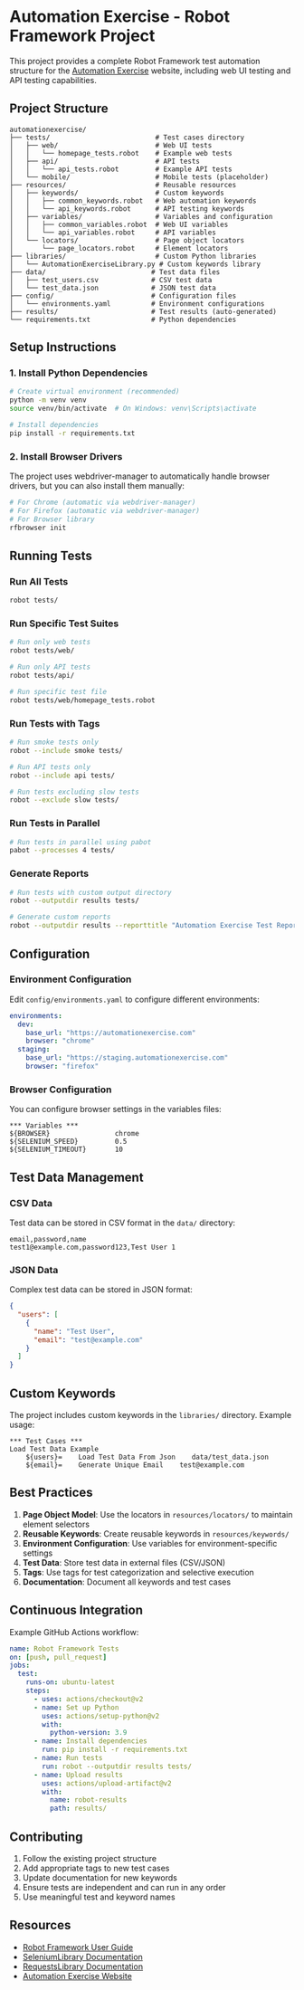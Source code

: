 # Automation Exercise - Robot Framework Project

This project provides a complete Robot Framework test automation structure for the [Automation Exercise](https://automationexercise.com) website, including web UI testing and API testing capabilities.

## Project Structure

```
automationexercise/
├── tests/                          # Test cases directory
│   ├── web/                        # Web UI tests
│   │   └── homepage_tests.robot    # Example web tests
│   ├── api/                        # API tests  
│   │   └── api_tests.robot         # Example API tests
│   └── mobile/                     # Mobile tests (placeholder)
├── resources/                      # Reusable resources
│   ├── keywords/                   # Custom keywords
│   │   ├── common_keywords.robot   # Web automation keywords
│   │   └── api_keywords.robot      # API testing keywords
│   ├── variables/                  # Variables and configuration
│   │   ├── common_variables.robot  # Web UI variables
│   │   └── api_variables.robot     # API variables
│   └── locators/                   # Page object locators
│       └── page_locators.robot     # Element locators
├── libraries/                      # Custom Python libraries
│   └── AutomationExerciseLibrary.py # Custom keywords library
├── data/                          # Test data files
│   ├── test_users.csv             # CSV test data
│   └── test_data.json             # JSON test data
├── config/                        # Configuration files
│   └── environments.yaml          # Environment configurations
├── results/                       # Test results (auto-generated)
└── requirements.txt               # Python dependencies
```

## Setup Instructions

### 1. Install Python Dependencies

```bash
# Create virtual environment (recommended)
python -m venv venv
source venv/bin/activate  # On Windows: venv\Scripts\activate

# Install dependencies
pip install -r requirements.txt
```

### 2. Install Browser Drivers

The project uses webdriver-manager to automatically handle browser drivers, but you can also install them manually:

```bash
# For Chrome (automatic via webdriver-manager)
# For Firefox (automatic via webdriver-manager)
# For Browser library
rfbrowser init
```

## Running Tests

### Run All Tests
```bash
robot tests/
```

### Run Specific Test Suites
```bash
# Run only web tests
robot tests/web/

# Run only API tests  
robot tests/api/

# Run specific test file
robot tests/web/homepage_tests.robot
```

### Run Tests with Tags
```bash
# Run smoke tests only
robot --include smoke tests/

# Run API tests only
robot --include api tests/

# Run tests excluding slow tests
robot --exclude slow tests/
```

### Run Tests in Parallel
```bash
# Run tests in parallel using pabot
pabot --processes 4 tests/
```

### Generate Reports
```bash
# Run tests with custom output directory
robot --outputdir results tests/

# Generate custom reports
robot --outputdir results --reporttitle "Automation Exercise Test Report" tests/
```

## Configuration

### Environment Configuration
Edit `config/environments.yaml` to configure different environments:

```yaml
environments:
  dev:
    base_url: "https://automationexercise.com"
    browser: "chrome"
  staging:
    base_url: "https://staging.automationexercise.com"
    browser: "firefox"
```

### Browser Configuration
You can configure browser settings in the variables files:

```robot
*** Variables ***
${BROWSER}                chrome
${SELENIUM_SPEED}         0.5
${SELENIUM_TIMEOUT}       10
```

## Test Data Management

### CSV Data
Test data can be stored in CSV format in the `data/` directory:
```csv
email,password,name
test1@example.com,password123,Test User 1
```

### JSON Data
Complex test data can be stored in JSON format:
```json
{
  "users": [
    {
      "name": "Test User",
      "email": "test@example.com"
    }
  ]
}
```

## Custom Keywords

The project includes custom keywords in the `libraries/` directory. Example usage:

```robot
*** Test Cases ***
Load Test Data Example
    ${users}=    Load Test Data From Json    data/test_data.json
    ${email}=    Generate Unique Email    test@example.com
```

## Best Practices

1. **Page Object Model**: Use the locators in `resources/locators/` to maintain element selectors
2. **Reusable Keywords**: Create reusable keywords in `resources/keywords/`
3. **Environment Configuration**: Use variables for environment-specific settings
4. **Test Data**: Store test data in external files (CSV/JSON)
5. **Tags**: Use tags for test categorization and selective execution
6. **Documentation**: Document all keywords and test cases

## Continuous Integration

Example GitHub Actions workflow:

```yaml
name: Robot Framework Tests
on: [push, pull_request]
jobs:
  test:
    runs-on: ubuntu-latest
    steps:
      - uses: actions/checkout@v2
      - name: Set up Python
        uses: actions/setup-python@v2
        with:
          python-version: 3.9
      - name: Install dependencies
        run: pip install -r requirements.txt
      - name: Run tests
        run: robot --outputdir results tests/
      - name: Upload results
        uses: actions/upload-artifact@v2
        with:
          name: robot-results
          path: results/
```

## Contributing

1. Follow the existing project structure
2. Add appropriate tags to new test cases
3. Update documentation for new keywords
4. Ensure tests are independent and can run in any order
5. Use meaningful test and keyword names

## Resources

- [Robot Framework User Guide](https://robotframework.org/robotframework/latest/RobotFrameworkUserGuide.html)
- [SeleniumLibrary Documentation](https://robotframework.org/SeleniumLibrary/SeleniumLibrary.html)
- [RequestsLibrary Documentation](https://github.com/MarketSquare/robotframework-requests)
- [Automation Exercise Website](https://automationexercise.com)